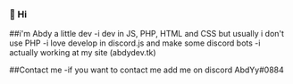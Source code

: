 ### 👋 Hi

##i'm Abdy a little dev
-i dev in JS, PHP, HTML and CSS but usually i don't use PHP
-i love develop in discord.js and make some discord bots
-i actually working at my site (abdydev.tk)

##Contact me
-if you want to contact me add me on discord AbdYy#0884
